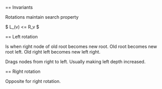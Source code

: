 

== Invariants

Rotations maintain search property

$ L_(v) <= R_v $

== Left rotation 

Is when right node of old root becomes new root.
Old root becomes new root left.
Old right left becomes new left right.

Drags nodes from right to left.
Usually making left depth increased.

== Right rotation

Opposite for right rotation.